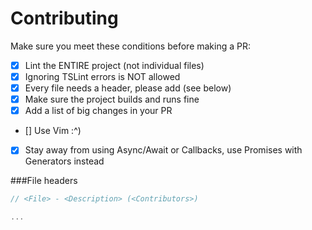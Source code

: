 # Contributing

Make sure you meet these conditions before making a PR:

- [x] Lint the ENTIRE project (not individual files)
- [x] Ignoring TSLint errors is NOT allowed
- [x] Every file needs a header, please add (see below)
- [x] Make sure the project builds and runs fine
- [x] Add a list of big changes in your PR
- [] Use Vim :^)
- [x] Stay away from using Async/Await or Callbacks, use Promises with Generators instead

###File headers
```typescript
// <File> - <Description> (<Contributors>)

...
```


